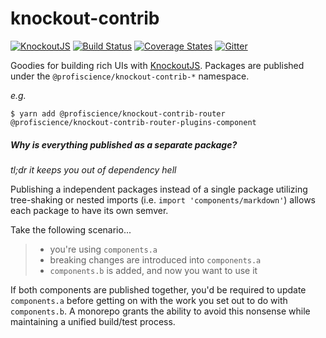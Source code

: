 # knockout-contrib

[![KnockoutJS][knockout-shield]][KnockoutJS]
[![Build Status][travis-ci-shield]][travis-ci]
[![Coverage States][codecov-shield]][codecov]
[![Gitter][gitter-shield]][gitter]

Goodies for building rich UIs with [KnockoutJS][]. Packages are published under the `@profiscience/knockout-contrib-*` namespace.

_e.g._
```shell
$ yarn add @profiscience/knockout-contrib-router @profiscience/knockout-contrib-router-plugins-component
```

##### Why is everything published as a separate package?

_tl;dr it keeps you out of dependency hell_

Publishing a independent packages instead of a single package utilizing tree-shaking or nested imports (i.e. `import 'components/markdown'`) allows each package to have its own semver.

Take the following scenario...

> - you're using `components.a`
> - breaking changes are introduced into `components.a`
> - `components.b` is added, and now you want to use it

If both components are published together, you'd be required to update `components.a` before getting on with the work you set out to do with `components.b`. A monorepo grants the ability to avoid this nonsense while maintaining a unified build/test process.

[KnockoutJS]: https://knockoutjs.com

[knockout-shield]: https://img.shields.io/badge/KnockoutJS-v3.5.0--beta-red.svg

[travis-ci]: https://travis-ci.org/Profiscience/knockout-contrib/
[travis-ci-shield]: https://img.shields.io/travis/Profiscience/knockout-contrib/master.svg

[codecov]: https://codecov.io/gh/Profiscience/knockout-contrib
[codecov-shield]: https://img.shields.io/codecov/c/github/Profiscience/knockout-contrib.svg

[gitter]: https://gitter.im/Profiscience/knockout-contrib
[gitter-shield]: https://img.shields.io/gitter/room/profiscience/knockout-contrib.svg